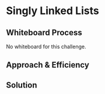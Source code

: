 # Singly Linked Lists
<!-- Description of the challenge -->

## Whiteboard Process
<!-- Embedded whiteboard image -->
No whiteboard for this challenge.

## Approach & Efficiency
<!-- What approach did you take? Why? What is the Big O space/time for this approach? -->

## Solution
<!-- Show how to run your code, and examples of it in action -->
